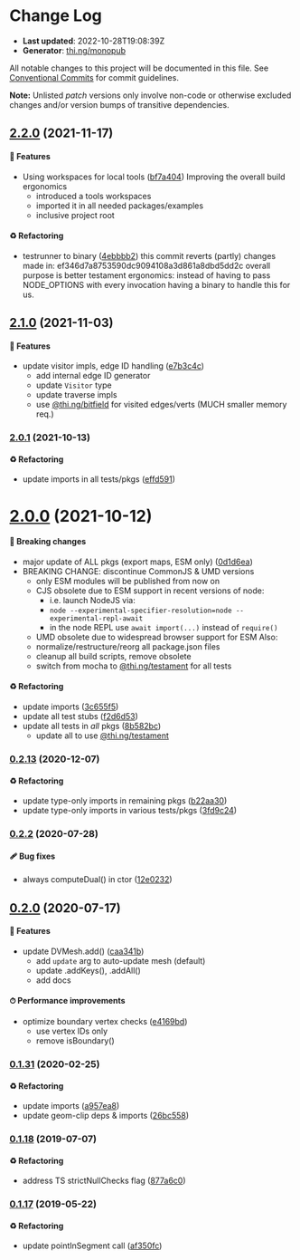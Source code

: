 # Change Log

- **Last updated**: 2022-10-28T19:08:39Z
- **Generator**: [thi.ng/monopub](https://thi.ng/monopub)

All notable changes to this project will be documented in this file.
See [Conventional Commits](https://conventionalcommits.org/) for commit guidelines.

**Note:** Unlisted _patch_ versions only involve non-code or otherwise excluded changes
and/or version bumps of transitive dependencies.

## [2.2.0](https://github.com/thi-ng/umbrella/tree/@thi.ng/geom-voronoi@2.2.0) (2021-11-17)

#### 🚀 Features

- Using workspaces for local tools ([bf7a404](https://github.com/thi-ng/umbrella/commit/bf7a404))
  Improving the overall build ergonomics
  - introduced a tools workspaces
  - imported it in all needed packages/examples
  - inclusive project root

#### ♻️ Refactoring

- testrunner to binary ([4ebbbb2](https://github.com/thi-ng/umbrella/commit/4ebbbb2))
  this commit reverts (partly) changes made in:
  ef346d7a8753590dc9094108a3d861a8dbd5dd2c
  overall purpose is better testament ergonomics:
  instead of having to pass NODE_OPTIONS with every invocation
  having a binary to handle this for us.

## [2.1.0](https://github.com/thi-ng/umbrella/tree/@thi.ng/geom-voronoi@2.1.0) (2021-11-03)

#### 🚀 Features

- update visitor impls, edge ID handling ([e7b3c4c](https://github.com/thi-ng/umbrella/commit/e7b3c4c))
  - add internal edge ID generator
  - update `Visitor` type
  - update traverse impls
  - use [@thi.ng/bitfield](https://github.com/thi-ng/umbrella/tree/main/packages/bitfield) for visited edges/verts (MUCH smaller memory req.)

### [2.0.1](https://github.com/thi-ng/umbrella/tree/@thi.ng/geom-voronoi@2.0.1) (2021-10-13)

#### ♻️ Refactoring

- update imports in all tests/pkgs ([effd591](https://github.com/thi-ng/umbrella/commit/effd591))

# [2.0.0](https://github.com/thi-ng/umbrella/tree/@thi.ng/geom-voronoi@2.0.0) (2021-10-12)

#### 🛑 Breaking changes

- major update of ALL pkgs (export maps, ESM only) ([0d1d6ea](https://github.com/thi-ng/umbrella/commit/0d1d6ea))
- BREAKING CHANGE: discontinue CommonJS & UMD versions
  - only ESM modules will be published from now on
  - CJS obsolete due to ESM support in recent versions of node:
    - i.e. launch NodeJS via:
    - `node --experimental-specifier-resolution=node --experimental-repl-await`
    - in the node REPL use `await import(...)` instead of `require()`
  - UMD obsolete due to widespread browser support for ESM
  Also:
  - normalize/restructure/reorg all package.json files
  - cleanup all build scripts, remove obsolete
  - switch from mocha to [@thi.ng/testament](https://github.com/thi-ng/umbrella/tree/main/packages/testament) for all tests

#### ♻️ Refactoring

- update imports ([3c655f5](https://github.com/thi-ng/umbrella/commit/3c655f5))
- update all test stubs ([f2d6d53](https://github.com/thi-ng/umbrella/commit/f2d6d53))
- update all tests in _all_ pkgs ([8b582bc](https://github.com/thi-ng/umbrella/commit/8b582bc))
  - update all to use [@thi.ng/testament](https://github.com/thi-ng/umbrella/tree/main/packages/testament)

### [0.2.13](https://github.com/thi-ng/umbrella/tree/@thi.ng/geom-voronoi@0.2.13) (2020-12-07)

#### ♻️ Refactoring

- update type-only imports in remaining pkgs ([b22aa30](https://github.com/thi-ng/umbrella/commit/b22aa30))
- update type-only imports in various tests/pkgs ([3fd9c24](https://github.com/thi-ng/umbrella/commit/3fd9c24))

### [0.2.2](https://github.com/thi-ng/umbrella/tree/@thi.ng/geom-voronoi@0.2.2) (2020-07-28)

#### 🩹 Bug fixes

- always computeDual() in ctor ([12e0232](https://github.com/thi-ng/umbrella/commit/12e0232))

## [0.2.0](https://github.com/thi-ng/umbrella/tree/@thi.ng/geom-voronoi@0.2.0) (2020-07-17)

#### 🚀 Features

- update DVMesh.add() ([caa341b](https://github.com/thi-ng/umbrella/commit/caa341b))
  - add `update` arg to auto-update mesh (default)
  - update .addKeys(), .addAll()
  - add docs

#### ⏱ Performance improvements

- optimize boundary vertex checks ([e4169bd](https://github.com/thi-ng/umbrella/commit/e4169bd))
  - use vertex IDs only
  - remove isBoundary()

### [0.1.31](https://github.com/thi-ng/umbrella/tree/@thi.ng/geom-voronoi@0.1.31) (2020-02-25)

#### ♻️ Refactoring

- update imports ([a957ea8](https://github.com/thi-ng/umbrella/commit/a957ea8))
- update geom-clip deps & imports ([26bc558](https://github.com/thi-ng/umbrella/commit/26bc558))

### [0.1.18](https://github.com/thi-ng/umbrella/tree/@thi.ng/geom-voronoi@0.1.18) (2019-07-07)

#### ♻️ Refactoring

- address TS strictNullChecks flag ([877a6c0](https://github.com/thi-ng/umbrella/commit/877a6c0))

### [0.1.17](https://github.com/thi-ng/umbrella/tree/@thi.ng/geom-voronoi@0.1.17) (2019-05-22)

#### ♻️ Refactoring

- update pointInSegment call ([af350fc](https://github.com/thi-ng/umbrella/commit/af350fc))
